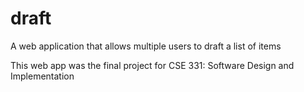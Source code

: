 # draft
A web application that allows multiple users to draft a list of items

This web app was the final project for CSE 331: Software Design and Implementation
